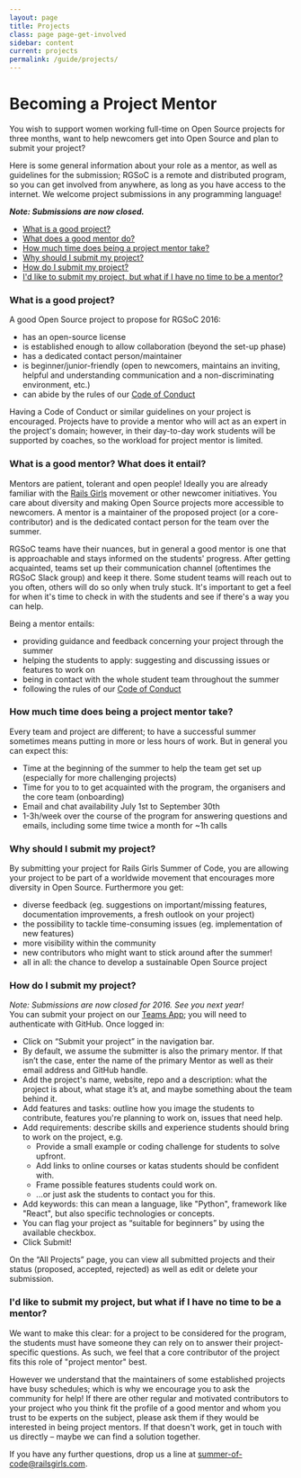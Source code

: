 ```yaml
---
layout: page
title: Projects
class: page page-get-involved
sidebar: content
current: projects
permalink: /guide/projects/
---
```

<h1>Becoming a Project Mentor</h1>

You wish to support women working full-time on Open Source projects for three months, want to help newcomers get into Open Source and plan to submit your project?

Here is some general information about your role as a mentor, as well as guidelines for the submission; RGSoC is a remote and distributed program, so you can get involved from anywhere, as long as you have access to the internet. We welcome project submissions in any programming language!

<strong><em>Note: Submissions are now closed.</em></strong>

<ul>
<li><a href="#q1">What is a good project?</a></li>
<li><a href="#q2">What does a good mentor do?</a></li>
<li><a href="#q3">How much time does being a project mentor take?</a></li>
<li><a href="#q4">Why should I submit my project?</a></li>
<li><a href="#q5">How do I submit my project?</a></li>
<li><a href="#q6">I'd like to submit my project, but what if I have no time to be a mentor?</a></li>
</ul>

<h3 id="q1">What is a good project?</h3>

A good Open Source project to propose for RGSoC 2016:


* has an open-source license
* is established enough to allow collaboration (beyond the set-up phase)
* has a dedicated contact person/maintainer
* is beginner/junior-friendly (open to newcomers, maintains an inviting, helpful and understanding communication and a non-discriminating environment, etc.)
* can abide by the rules of our [Code of Conduct](http://railsgirlssummerofcode.org/about/code-of-conduct/)

Having a Code of Conduct or similar guidelines on your project is encouraged. Projects have to provide a mentor who will act as an expert in the project's domain; however, in their day-to-day work students will be supported by coaches, so the workload for project mentor is limited.

<h3 id="q2">What is a good mentor? What does it entail?</h3>

Mentors are patient, tolerant and open people! Ideally you are already familiar with the [Rails Girls](http://www.railsgirls.com) movement or other newcomer initiatives. You care about diversity and making Open Source projects more accessible to newcomers.
A mentor is a maintainer of the proposed project (or a core-contributor) and is the dedicated contact person for the team over the summer.

RGSoC teams have their nuances, but in general a good mentor is one that is approachable and stays informed on the students' progress. After getting acquainted, teams set up their communication channel (oftentimes the RGSoC Slack group) and keep it there. Some student teams will reach out to you often, others will do so only when truly stuck. It's important to get a feel for when it's time to check in with the students and see if there's a way you can help.

Being a mentor entails:

* providing guidance and feedback concerning your project through the summer
* helping the students to apply: suggesting and discussing issues or features to work on
* being in contact with the whole student team throughout the summer
* following the rules of our [Code of Conduct](http://railsgirlssummerofcode.org/about/code-of-conduct/)



<h3 id="q3">How much time does being a project mentor take?</h3>

Every team and project are different; to have a successful summer sometimes means putting in more or less hours of work. But in general you can expect this:

* Time at the beginning of the summer to help the team get set up (especially for more challenging projects)
* Time for you to to get acquainted with the program, the organisers and the core team (onboarding)
* Email and chat availability July 1st to September 30th
* 1-3h/week over the course of the program for answering questions and emails, including some time twice a month for  ~1h calls



<h3 id="q4">Why should I submit my project?</h3>

By submitting your project for Rails Girls Summer of Code, you are allowing your project to be part of a worldwide movement that encourages more diversity in Open Source.  Furthermore you get:

* diverse feedback (eg. suggestions on important/missing features, documentation improvements, a fresh outlook on your project)
* the possibility to tackle time-consuming issues (eg. implementation of new features)
* more visibility within the community
* new contributors who might want to stick around after the summer!
* all in all: the chance to develop a sustainable Open Source project


<h3 id="q5">How do I submit my project?</h3>

<em>Note: Submissions are now closed for 2016. See you next year!</em>
<br>You can submit your project on our [Teams App](https://teams.railsgirlssummerofcode.org); you will need to authenticate with GitHub. Once logged in:

* Click on “Submit your project” in the navigation bar.
* By default, we assume the submitter is also the primary mentor. If that isn’t the case, enter the name of the primary Mentor as well as their email address and GitHub handle.
* Add the project's name, website, repo and a description: what the project is about, what stage it’s at, and maybe something about the team behind it.
* Add features and tasks: outline how you image the students to contribute, features you're planning to work on, issues that need help.
* Add requirements: describe skills and experience students should bring to work on the project, e.g.
  * Provide a small example or coding challenge for students to solve upfront.
  * Add links to online courses or katas students should be confident with.
  * Frame possible features students could work on.
  * ...or just ask the students to contact you for this.
* Add keywords: this can mean a language, like "Python", framework like "React", but also specific technologies or concepts.
* You can flag your project as “suitable for beginners” by using the available checkbox.
* Click Submit!

On the “All Projects” page, you can view all submitted projects and their status (proposed, accepted, rejected) as well as edit or delete your submission.


<h3 id="q6">I'd like to submit my project, but what if I have no time to be a mentor?</h3>

We want to make this clear: for a project to be considered for the program, the students must have someone they can rely on to answer their project-specific questions. As such, we feel that a core contributor of the project fits this role of "project mentor" best.

However we understand that the maintainers of some established projects have busy schedules; which is why we encourage you to ask the community for help! If there are other regular and motivated contributors to your project who you think fit the profile of a good mentor and whom you trust to be experts on the subject, please ask them if they would be interested in being project mentors. If that doesn't work, get in touch with us directly – maybe we can find a solution together.

<p>If you have any further questions, drop us a line at <a href="mailto:summer-of-code@railsgirls.com">summer-of-code@railsgirls.com</a>.</p>

